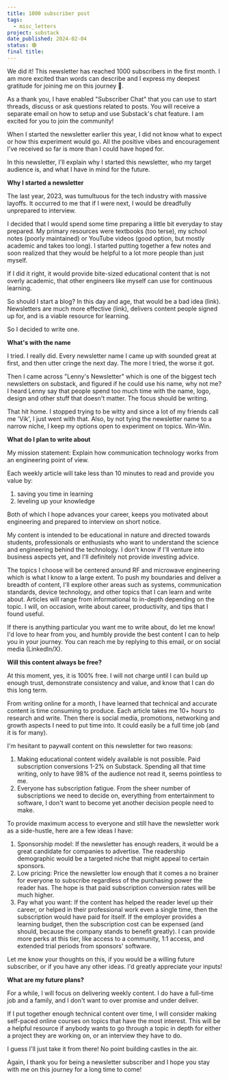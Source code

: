 ```yaml
---
title: 1000 subscriber post
tags:
  - misc_letters
project: substack
date_published: 2024-02-04
status: 🟢
final title:
---
```

We did it! This newsletter has reached 1000 subscribers in the first month. I am more excited than words can describe and I express my deepest gratitude for joining me on this journey 🙏. 

As a thank you, I have enabled "Subscriber Chat" that you can use to start threads, discuss or ask questions related to posts. You will receive a separate email on how to setup and use Substack's chat feature. I am excited for you to join the community!

When I started the newsletter earlier this year, I did not know what to expect or how this experiment would go. All the positive vibes and encouragement I've received so far is more than I could have hoped for.

In this newsletter, I'll explain why I started this newsletter, who my target audience is, and what I have in mind for the future.

**Why I started a newsletter**

The last year, 2023, was tumultuous for the tech industry with massive layoffs. It occurred to me that if I were next, I would be dreadfully unprepared to interview.

I decided that I would spend some time preparing a little bit everyday to stay prepared. My primary resources were textbooks (too terse), my school notes (poorly maintained) or YouTube videos (good option, but mostly academic and takes too long). I started putting together a few notes and soon realized that they would be helpful to a lot more people than just myself. 

If I did it right, it would provide bite-sized educational content that is not overly academic, that other engineers like myself can use for continuous learning. 

So should I start a blog? In this day and age, that would be a bad idea (link). Newsletters are much more effective (link), delivers content people signed up for, and is a viable resource for learning.

So I decided to write one.

**What's with the name**

I tried. I really did. Every newsletter name I came up with sounded great at first, and then utter cringe the next day. The more I tried, the worse it got. 

Then I came across "Lenny's Newsletter" which is one of the biggest tech newsletters on substack, and figured if he could use his name, why not me? I heard Lenny say that people spend too much time with the name, logo, design and other stuff that doesn't matter. The focus should be writing.

That hit home. I stopped trying to be witty and since a lot of my friends call me 'Vik', I just went with that. Also, by not tying the newsletter name to a narrow niche, I keep my options open to experiment on topics. Win-Win.

**What do I plan to write about**

My mission statement: Explain how communication technology works from an engineering point of view. 

Each weekly article will take less than 10 minutes to read and provide you value by:
1. saving you time in learning
2. leveling up your knowledge

Both of which I hope advances your career, keeps you motivated about engineering and prepared to interview on short notice.

My content is intended to be educational in nature and directed towards students, professionals or enthusiasts who want to understand the science and engineering behind the technology. I don't know if I'll venture into business aspects yet, and I'll definitely not provide investing advice.

The topics I choose will be centered around RF and microwave engineering which is what I know to a large extent. To push my boundaries and deliver a breadth of content, I'll explore other areas such as systems, communication standards, device technology, and other topics that I can learn and write about. Articles will range from informational to in-depth depending on the topic. I will, on occasion, write about career, productivity, and tips that I found useful.

If there is anything particular you want me to write about, do let me know! I'd love to hear from you, and humbly provide the best content I can to help you in your journey. You can reach me by replying to this email, or on social media (LinkedIn/X).

**Will this content always be free?**

At this moment, yes, it is 100% free. I will not charge until I can build up enough trust, demonstrate consistency and value, and know that I can do this long term.

From writing online for a month, I have learned that technical and accurate content is time consuming to produce. Each article takes me 10+ hours to research and write. Then there is social media, promotions, networking and growth aspects I need to put time into. It could easily be a full time job (and it is for many).

I'm hesitant to paywall content on this newsletter for two reasons:
1. Making educational content widely available is not possible. Paid subscription conversions 1-2% on Substack. Spending all that time writing, only to have 98% of the audience not read it, seems pointless to me.
2. Everyone has subscription fatigue. From the sheer number of subscriptions we need to decide on, everything from entertainment to software, I don't want to become yet another decision people need to make. 

To provide maximum access to everyone and still have the newsletter work as a side-hustle, here are a few ideas I have:
1. Sponsorship model: If the newsletter has enough readers, it would be a great candidate for companies to advertise. The readership demographic would be a targeted niche that might appeal to certain sponsors.
2. Low pricing: Price the newsletter low enough that it comes a no brainer for everyone to subscribe regardless of the purchasing power the reader has. The hope is that paid subscription conversion rates will be much higher. 
3. Pay what you want: If the content has helped the reader level up their career, or helped in their professional work even a single time, then the subscription would have paid for itself. If the employer provides a learning budget, then the subscription cost can be expensed (and should, because the company stands to benefit greatly). I can provide more perks at this tier, like access to a community, 1:1 access, and extended trial periods from sponsors' software.

Let me know your thoughts on this, if you would be a willing future subscriber, or if you have any other ideas. I'd greatly appreciate your inputs!

**What are my future plans?**

For a while, I will focus on delivering weekly content. I do have a full-time job and a family, and I don't want to over promise and under deliver. 

If I put together enough technical content over time, I will consider making self-paced online courses on topics that have the most interest. This will be a helpful resource if anybody wants to go through a topic in depth for either a project they are working on, or an interview they have to do.

I guess I'll just take it from there! No point building castles in the air.

Again, I thank you for being a newsletter subscriber and I hope you stay with me on this journey for a long time to come!
